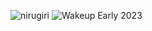 ![nirugiri](https://img.shields.io/static/v1?label=nirugiri&message=1293607&color=ff69b4)
![Wakeup Early 2023](https://img.shields.io/badge/Wakeup_Early_2023-5/4-blue)
